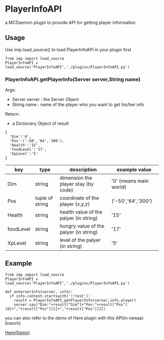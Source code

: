 # PlayerInfoAPI
a MCDaemon plugin to provide API for getting player information

## Usage

Use imp.load_source() to load PlayerInfoAPI in your plugin first

```
from imp import load_source
PlayerInfoAPI = load_source('PlayerInfoAPI','./plugins/PlayerInfoAPI.py')
```


### PlayerInfoAPI.getPlayerInfo(Server server,String name)

Args:
- Server server : the Server Object
- String name : name of the player who you want to get his/her info

Return:
 - a Dictionary Object of result 

 ```
 {
   'Dim':'0',
   'Pos':('-50','64','300'),
   'Health':'15',
   'foodLevel':'17',
   'XpLevel':'5'
 }
 ```

| key | type | description | example value |
| ------ | ------ | ------ | ------ |
| Dim | string | dimension the player stay (by code) | '0' (means main world) |
| Pos | tuple of string | coordinate of the player (x,y,z) | ('-50','64','300') |
| Health | string | health value of the palyer (in string) | '15' |
| foodLevel | string | hungry value of the palyer (in string) | '17' |
| XpLevel | string | level of the palyer (in string) | '5' |

## Example

```
from imp import load_source
PlayerInfoAPI = load_source('PlayerInfoAPI','./plugins/PlayerInfoAPI.py')

def onServerInfo(server, info):
  if info.content.startswith('!!test'):
    result = PlayerInfoAPI.getPlayerInfo(server,info.player)
    server.say("Dim:"+result["Dim"]+"Pos:"+result["Pos"][0]+","+result["Pos"][1]+","+result["Pos"][2])
```

you can also refer to the demo of Here plugin with this API(in newapi branch)

[Here(Demo)](https://github.com/TISUnion/Here/tree/newapi)
